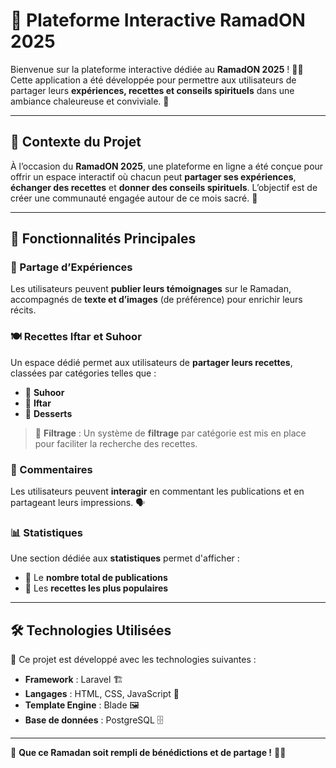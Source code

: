 <!-- <p align="center"><a href="https://laravel.com" target="_blank"><img src="https://raw.githubusercontent.com/laravel/art/master/logo-lockup/5%20SVG/2%20CMYK/1%20Full%20Color/laravel-logolockup-cmyk-red.svg" width="400" alt="Laravel Logo"></a></p>

<p align="center">
<a href="https://github.com/laravel/framework/actions"><img src="https://github.com/laravel/framework/workflows/tests/badge.svg" alt="Build Status"></a>
<a href="https://packagist.org/packages/laravel/framework"><img src="https://img.shields.io/packagist/dt/laravel/framework" alt="Total Downloads"></a>
<a href="https://packagist.org/packages/laravel/framework"><img src="https://img.shields.io/packagist/v/laravel/framework" alt="Latest Stable Version"></a>
<a href="https://packagist.org/packages/laravel/framework"><img src="https://img.shields.io/packagist/l/laravel/framework" alt="License"></a>
</p> -->

# 🌙 Plateforme Interactive RamadON 2025

Bienvenue sur la plateforme interactive dédiée au **RamadON 2025** ! 🕌✨ Cette application a été développée pour permettre aux utilisateurs de partager leurs **expériences, recettes et conseils spirituels** dans une ambiance chaleureuse et conviviale. 🧡

---

## 🎯 Contexte du Projet

À l’occasion du **RamadON 2025**, une plateforme en ligne a été conçue pour offrir un espace interactif où chacun peut **partager ses expériences**, **échanger des recettes** et **donner des conseils spirituels**. L’objectif est de créer une communauté engagée autour de ce mois sacré. 🤲

---

## 🌟 Fonctionnalités Principales

### 📿 Partage d’Expériences
Les utilisateurs peuvent **publier leurs témoignages** sur le Ramadan, accompagnés de **texte et d’images** (de préférence) pour enrichir leurs récits.

### 🍽️ Recettes Iftar et Suhoor
Un espace dédié permet aux utilisateurs de **partager leurs recettes**, classées par catégories telles que :
- 🌅 **Suhoor**
- 🌇 **Iftar**
- 🍰 **Desserts**

> 🔎 **Filtrage** : Un système de **filtrage** par catégorie est mis en place pour faciliter la recherche des recettes.

### 💬 Commentaires
Les utilisateurs peuvent **interagir** en commentant les publications et en partageant leurs impressions. 🗣️

### 📊 Statistiques
Une section dédiée aux **statistiques** permet d'afficher :
- 📌 Le **nombre total de publications**
- 🌟 Les **recettes les plus populaires**

---

## 🛠️ Technologies Utilisées

🚀 Ce projet est développé avec les technologies suivantes :

- **Framework** : Laravel 🏗️
- **Langages** : HTML, CSS, JavaScript 🎨
- **Template Engine** : Blade 🖼️
- **Base de données** : PostgreSQL 🗄️

---

🌙 **Que ce Ramadan soit rempli de bénédictions et de partage !** 🤲💖

